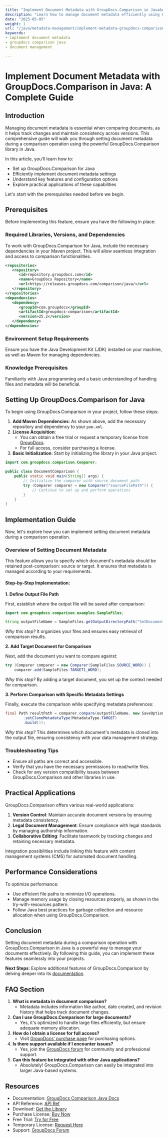 ```yaml
---
title: "Implement Document Metadata with GroupDocs.Comparison in Java&#58; A Complete Guide"
description: "Learn how to manage document metadata efficiently using GroupDocs.Comparison in Java. This guide covers setup, configuration, and practical applications for better document management."
date: "2025-05-05"
weight: 1
url: "/java/metadata-management/implement-metadata-groupdocs-comparison-java-guide/"
keywords:
- implement document metadata
- groupdocs comparison java
- document management

---
```



# Implement Document Metadata with GroupDocs.Comparison in Java: A Complete Guide

## Introduction

Managing document metadata is essential when comparing documents, as it helps track changes and maintain consistency across versions. This comprehensive guide will walk you through setting document metadata during a comparison operation using the powerful GroupDocs.Comparison library in Java.

In this article, you'll learn how to:
- Set up GroupDocs.Comparison for Java
- Efficiently implement document metadata settings
- Understand key features and configuration options
- Explore practical applications of these capabilities

Let's start with the prerequisites needed before we begin.

## Prerequisites

Before implementing this feature, ensure you have the following in place:

### Required Libraries, Versions, and Dependencies

To work with GroupDocs.Comparison for Java, include the necessary dependencies in your Maven project. This will allow seamless integration and access to comparison functionalities.

```xml
<repositories>
   <repository>
      <id>repository.groupdocs.com</id>
      <name>GroupDocs Repository</name>
      <url>https://releases.groupdocs.com/comparison/java/</url>
   </repository>
</repositories>
<dependencies>
   <dependency>
      <groupId>com.groupdocs</groupId>
      <artifactId>groupdocs-comparison</artifactId>
      <version>25.2</version>
   </dependency>
</dependencies>
```

### Environment Setup Requirements

Ensure you have the Java Development Kit (JDK) installed on your machine, as well as Maven for managing dependencies.

### Knowledge Prerequisites

Familiarity with Java programming and a basic understanding of handling files and metadata will be beneficial.

## Setting Up GroupDocs.Comparison for Java

To begin using GroupDocs.Comparison in your project, follow these steps:

1. **Add Maven Dependencies**: As shown above, add the necessary repository and dependency to your `pom.xml`.
2. **License Acquisition**:
   - You can obtain a free trial or request a temporary license from [GroupDocs](https://purchase.groupdocs.com/temporary-license/).
   - For full access, consider purchasing a license.
3. **Basic Initialization**: Start by initializing the library in your Java project.

```java
import com.groupdocs.comparison.Comparer;

public class DocumentComparison {
    public static void main(String[] args) {
        // Initialize the comparer with source document path
        try (Comparer comparer = new Comparer("sourceFilePath")) {
            // Continue to set up and perform operations
        }
    }
}
```

## Implementation Guide

Now, let's explore how you can implement setting document metadata during a comparison operation.

### Overview of Setting Document Metadata

This feature allows you to specify which document's metadata should be retained post-comparison: source or target. It ensures that metadata is managed according to your requirements.

#### Step-by-Step Implementation:

**1. Define Output File Path**

First, establish where the output file will be saved after comparison:

```java
import com.groupdocs.comparison.examples.SampleFiles;

String outputFileName = SampleFiles.getOutputDirectoryPath("SetDocumentMetadataTarget");
```

*Why this step?* It organizes your files and ensures easy retrieval of comparison results.

**2. Add Target Document for Comparison**

Next, add the document you want to compare against:

```java
try (Comparer comparer = new Comparer(SampleFiles.SOURCE_WORD)) {
    comparer.add(SampleFiles.TARGET1_WORD);
```

*Why this step?* By adding a target document, you set up the context needed for comparison.

**3. Perform Comparison with Specific Metadata Settings**

Finally, execute the comparison while specifying metadata preferences:

```java
final Path resultPath = comparer.compare(outputFileName, new SaveOptions.Builder()
        .setCloneMetadataType(MetadataType.TARGET)
        .build());
```

*Why this step?* This determines which document's metadata is cloned into the output file, ensuring consistency with your data management strategy.

### Troubleshooting Tips

- Ensure all paths are correct and accessible.
- Verify that you have the necessary permissions to read/write files.
- Check for any version compatibility issues between GroupDocs.Comparison and other libraries in use.

## Practical Applications

GroupDocs.Comparison offers various real-world applications:

1. **Version Control**: Maintain accurate document versions by ensuring metadata consistency.
2. **Legal Document Management**: Ensure compliance with legal standards by managing authorship information.
3. **Collaborative Editing**: Facilitate teamwork by tracking changes and retaining necessary metadata.

Integration possibilities include linking this feature with content management systems (CMS) for automated document handling.

## Performance Considerations

To optimize performance:
- Use efficient file paths to minimize I/O operations.
- Manage memory usage by closing resources properly, as shown in the try-with-resources pattern.
- Follow Java best practices for garbage collection and resource allocation when using GroupDocs.Comparison.

## Conclusion

Setting document metadata during a comparison operation with GroupDocs.Comparison in Java is a powerful way to manage your documents effectively. By following this guide, you can implement these features seamlessly into your projects.

**Next Steps**: Explore additional features of GroupDocs.Comparison by delving deeper into its [documentation](https://docs.groupdocs.com/comparison/java/).

## FAQ Section

1. **What is metadata in document comparison?**
   - Metadata includes information like author, date created, and revision history that helps track document changes.
2. **Can I use GroupDocs.Comparison for large documents?**
   - Yes, it's optimized to handle large files efficiently, but ensure adequate memory allocation.
3. **How do I obtain a license for full access?**
   - Visit [GroupDocs' purchase page](https://purchase.groupdocs.com/buy) for purchasing options.
4. **Is there support available if I encounter issues?**
   - Yes, join the [GroupDocs forum](https://forum.groupdocs.com/c/comparison) for community and professional support.
5. **Can this feature be integrated with other Java applications?**
   - Absolutely! GroupDocs.Comparison can easily be integrated into larger Java-based systems.

## Resources

- Documentation: [GroupDocs Comparison Java Docs](https://docs.groupdocs.com/comparison/java/)
- API Reference: [API Ref](https://reference.groupdocs.com/comparison/java/)
- Download: [Get the Library](https://releases.groupdocs.com/comparison/java/)
- Purchase License: [Buy Now](https://purchase.groupdocs.com/buy)
- Free Trial: [Try for Free](https://releases.groupdocs.com/comparison/java/)
- Temporary License: [Request Here](https://purchase.groupdocs.com/temporary-license/)
- Support: [GroupDocs Forum](https://forum.groupdocs.com/c/comparison)
